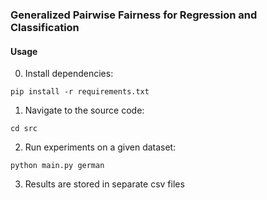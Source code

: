 ### Generalized Pairwise Fairness for Regression and Classification

#### Usage
0. Install dependencies:
```
pip install -r requirements.txt
```
1. Navigate to the source code:
```
cd src
```
2. Run experiments on a given dataset:
```
python main.py german
```
3. Results are stored in separate csv files
